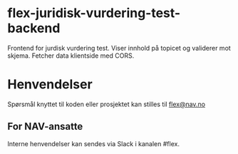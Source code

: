 # flex-juridisk-vurdering-test-backend

Frontend for jurdisk vurdering test. Viser innhold på topicet og validerer mot skjema. Fetcher data klientside med CORS.

# Henvendelser

Spørsmål knyttet til koden eller prosjektet kan stilles til flex@nav.no

## For NAV-ansatte

Interne henvendelser kan sendes via Slack i kanalen #flex.

